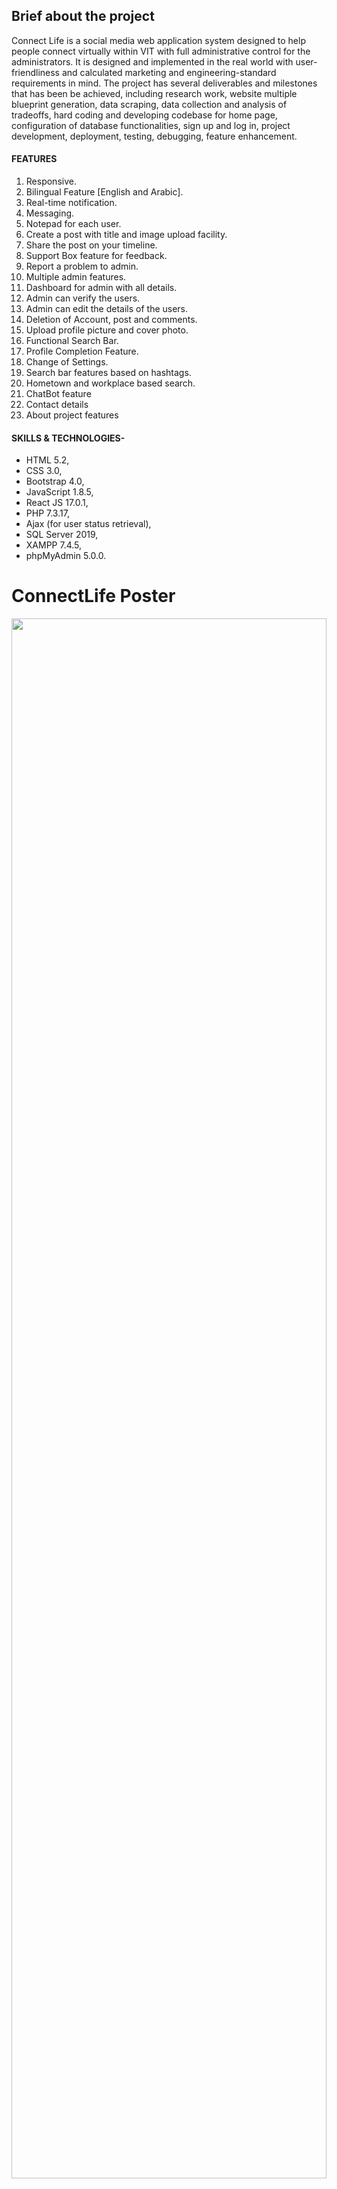 ## **Brief about the project**

Connect Life is a social media web application system designed to help people connect virtually within VIT with full administrative control for the administrators. It is designed and implemented in the real world with user-friendliness and calculated marketing and engineering-standard requirements in mind. The project has several deliverables and milestones that has been be achieved, including research work, website multiple blueprint generation, data scraping, data collection and analysis of tradeoffs, hard coding and developing codebase for home page, configuration of database functionalities, sign up and log in, project development, deployment, testing, debugging, feature enhancement.

#### FEATURES

1. Responsive.
2. Bilingual Feature [English and Arabic].
3. Real-time notification.
4. Messaging.
5. Notepad for each user.
6. Create a post with title and image upload facility.
7. Share the post on your timeline.
8. Support Box feature for feedback.
9. Report a problem to admin.
10. Multiple admin features.
11. Dashboard for admin with all details.
12. Admin can verify the users.
13. Admin can edit the details of the users.
14. Deletion of Account, post and comments.
15. Upload profile picture and cover photo.
16. Functional Search Bar.
17. Profile Completion Feature.
18. Change of Settings.
19. Search bar features based on hashtags.
20. Hometown and workplace based search.
21. ChatBot feature
22. Contact details
23. About project features

#### SKILLS & TECHNOLOGIES- 

- HTML 5.2, 
- CSS 3.0, 
- Bootstrap 4.0, 
- JavaScript 1.8.5, 
- React JS 17.0.1, 
- PHP 7.3.17, 
- Ajax (for user status retrieval), 
- SQL Server 2019, 
- XAMPP 7.4.5, 
- phpMyAdmin 5.0.0.

# ConnectLife Poster
<img src="https://github.com/avs-abhishek123/Connect-Life/blob/master/imgs/16BCE0366%20review_3%20poster-converted-page-001.jpg" width="100%" height="80%">

# ConnectLife-PHP-social-network
Create your own social network for free with ConnectLife social network, easy to install and fast to use .. Make people connected

<hr>
<h3 style="color: black;font-size: auto;">How to install</h3>
			<p style="color: gray">* When you <b>sign up</b> to the first time into your social network, you will be the main admin of website and you can add more admins from <b>Dashboard > users > Edit/Delete </b>.</p>
<ol type="1">
	<li>First of all, Download the script and extract it on your device.</li>
	<li>Open your <b>phpMyAdmin</b> and create new database and call it <b>ConnectLife</b>.</li>
	<li>Import <b>ConnectLife.sql</b> to your new database that you created, you can find <b>ConnectLife.sql</b> from ConnectLife folder that you extracted, in <b>database</b> folder.</li>
	<li>Edit <b>connect.php</b> file from <b>config &gt; connect.php</b>, set username and password and database name to your DB name ,pass and username.</li>
	<li>upload ConnectLife folder to your host.</li>
	<li>Enjoy it.</li>
</ol>
<hr>

